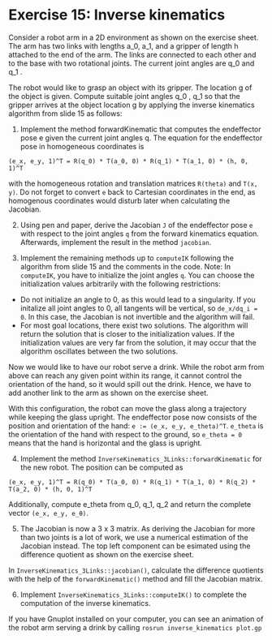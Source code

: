 # Exercise 15: Inverse kinematics

Consider a robot arm in a 2D environment as shown on the exercise sheet.
The arm has two links with lengths a_0, a_1, and a gripper of length h attached to the end of the arm.
The links are connected to each other and to the base with two rotational joints. The current joint
angles are q_0 and q_1 .

The robot would like to grasp an object with its gripper. The location g of the object is given.
Compute suitable joint angles q_0 , q_1 so that the gripper arrives at the object location g by applying
the inverse kinematics algorithm from slide 15 as follows:

1. Implement the method forwardKinematic that computes the endeffector pose e given the
current joint angles q. The equation for the endeffector pose in homogeneous coordinates is
```
(e_x, e_y, 1)^T = R(q_0) * T(a_0, 0) * R(q_1) * T(a_1, 0) * (h, 0, 1)^T
```
with the homogeneous rotation and translation matrices `R(theta)` and `T(x, y)`.
Do not forget to convert `e` back to Cartesian coordinates in the end, as homogenous coordinates
would disturb later when calculating the Jacobian.

2. Using pen and paper, derive the Jacobian `J` of the endeffector pose `e` with respect to the joint
angles `q` from the forward kinematics equation. Afterwards, implement the result in the method 
`jacobian`.

3. Implement the remaining methods up to `computeIK` following the algorithm from slide 15 and
the comments in the code.
Note: In `computeIK`, you have to initialize the joint angles `q`. You can choose the initialization
values arbitrarily with the following restrictions:
  * Do not initialize an angle to 0, as this would lead to a singularity. If you initalize all
    joint angles to 0, all tangents will be vertical, so `de_x/dq_i = 0`.
    In this case, the Jacobian is not invertible and the algorithm will fail.
  * For most goal locations, there exist two solutions. The algorithm will return 
    the solution that is closer to the initialization values. If the initialization 
    values are very far from the solution, it may occur that the algorithm oscillates 
    between the two solutions.
    
Now we would like to have our robot serve a drink. While the robot arm from above can reach any
given point within its range, it cannot control the orientation of the hand, so it would spill out the
drink. Hence, we have to add another link to the arm as shown on the exercise sheet.

With this configuration, the robot can move the glass along a trajectory while keeping the glass
upright. The endeffector pose now consists of the position and orientation of the hand: 
`e := (e_x, e_y, e_theta)^T`. `e_theta` is the orientation of the hand with respect to the ground, 
so `e_theta = 0` means that the hand is horizontal and the glass is upright.

4. Implement the method `InverseKinematics_3Links::forwardKinematic` for the new robot.
The position can be computed as
```
(e_x, e_y, 1)^T = R(q_0) * T(a_0, 0) * R(q_1) * T(a_1, 0) * R(q_2) * T(a_2, 0) * (h, 0, 1)^T
```
Additionally, compute e_theta from q_0, q_1, q_2 and return the complete 
vector `(e_x, e_y, e_θ)`.

5. The Jacobian is now a 3 x 3 matrix.
As deriving the Jacobian for more than two joints is a lot of work, we use a numerical estimation
of the Jacobian instead. The top left component can be esimated using the difference quotient
as shown on the exercise sheet.

In `InverseKinematics_3Links::jacobian()`, calculate the difference quotients with the help
of the `forwardKinematic()` method and fill the Jacobian matrix.

6. Implement `InverseKinematics_3Links::computeIK()` to complete the computation of the
inverse kinematics. 

If you have Gnuplot installed on your computer, you can see an animation of the robot arm serving
a drink by calling `rosrun inverse_kinematics plot.gp`

